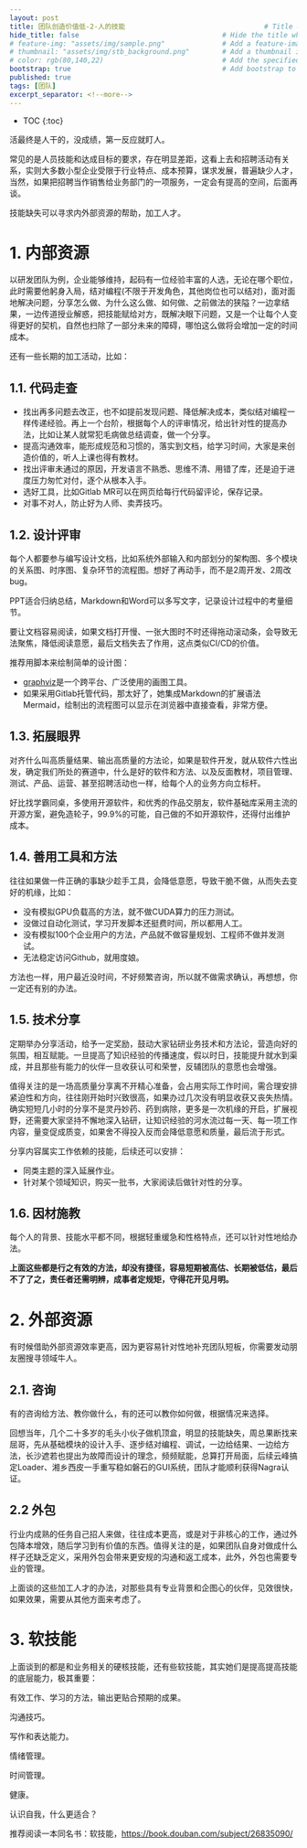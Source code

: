 ```yaml
---
layout: post
title: 团队创造价值低-2-人的技能                                  # Title of the page
hide_title: false                                   # Hide the title when displaying the post, but shown in lists of posts
# feature-img: "assets/img/sample.png"              # Add a feature-image to the post
# thumbnail: "assets/img/stb_background.png"        # Add a thumbnail image on blog view
# color: rgb(80,140,22)                             # Add the specified color as feature image, and change link colors in post
bootstrap: true                                     # Add bootstrap to the page
published: true
tags: [团队]
excerpt_separator: <!--more-->
---
```


<!--more-->
* TOC
{:toc}

活最终是人干的，没成绩，第一反应就盯人。

常见的是人员技能和达成目标的要求，存在明显差距，这看上去和招聘活动有关系，实则大多数小型企业受限于行业特点、成本预算，谋求发展，普遍缺少人才，当然，如果把招聘当作销售给业务部门的一项服务，一定会有提高的空间，后面再谈。

技能缺失可以寻求内外部资源的帮助，加工人才。

# 1. 内部资源

以研发团队为例，企业能够维持，起码有一位经验丰富的人选，无论在哪个职位，此时需要他躬身入局，结对编程(不限于开发角色，其他岗位也可以结对)，面对面地解决问题，分享怎么做、为什么这么做、如何做、之前做法的狭隘？一边拿结果，一边传道授业解惑，把技能赋给对方，既解决眼下问题，又是一个让每个人变得更好的契机，自然也扫除了一部分未来的障碍，哪怕这么做将会增加一定的时间成本。

还有一些长期的加工活动，比如：

## 1.1. 代码走查

* 找出再多问题去改正，也不如提前发现问题、降低解决成本，类似结对编程一样传递经验。再上一个台阶，根据每个人的评审情况，给出针对性的提高办法，比如让某人就常犯毛病做总结调查，做一个分享。
* 提高沟通效率，能形成规范和习惯的，落实到文档，给学习时间，大家是来创造价值的，听人上课也得有教材。
* 找出评审未通过的原因，开发语言不熟悉、思维不清、用错了库，还是迫于进度压力匆忙对付，逐个从根本入手。
* 选好工具，比如Gitlab MR可以在网页给每行代码留评论，保存记录。
* 对事不对人，防止好为人师、卖弄技巧。

## 1.2. 设计评审

每个人都要参与编写设计文档，比如系统外部输入和内部划分的架构图、多个模块的关系图、时序图、复杂环节的流程图。想好了再动手，而不是2周开发、2周改bug。

PPT适合归纳总结，Markdown和Word可以多写文字，记录设计过程中的考量细节。

​要让文档容易阅读，如果文档打开慢、一张大图时不时还得拖动滚动条，会导致无法聚焦，降低阅读意愿，最后文档失去了作用，这点类似CI/CD的价值。

推荐用脚本来绘制简单的设计图：
* [graphviz](https://www.graphviz.org/)是一个跨平台、广泛使用的画图工具。
* 如果采用Gitlab托管代码，那太好了，她集成Markdown的扩展语法Mermaid，绘制出的流程图可以显示在浏览器中直接查看，非常方便。

## 1.3. 拓展眼界

对齐什么叫高质量结果、输出高质量的方法论，如果是软件开发，就从软件六性出发，确定我们所处的赛道中，什么是好的软件和方法、以及反面教材，项目管理、测试、产品、运营、甚至招聘活动也一样，给每个人的业务方向立标杆。

好比找学霸同桌，多使用开源软件，和优秀的作品交朋友，软件基础库采用主流的开源方案，避免造轮子，99.9%的可能，自己做的不如开源软件，还得付出维护成本。

## 1.4. 善用工具和方法

往往如果做一件正确的事缺少趁手工具，会降低意愿，导致干脆不做，从而失去变好的机缘，比如： 

* 没有模拟GPU负载高的方法，就不做CUDA算力的压力测试。
* 没做过自动化测试，学习开发脚本还挺费时间，所以都用人工。
* 没有模拟100个企业用户的方法，产品就不做容量规划、工程师不做并发测试。
* 无法稳定访问Github，就用度娘。

方法也一样，用户最近没时间，不好频繁咨询，所以就不做需求确认，再想想，你一定还有别的办法。

## 1.5. 技术分享

定期举办分享活动，给予一定奖励，鼓动大家钻研业务技术和方法论，营造向好的氛围，相互赋能。一旦提高了知识经验的传播速度，假以时日，技能提升就水到渠成，并且那些有能力的伙伴一旦收获认可和荣誉，反辅团队的意愿也会增强。

值得关注的是一场高质量分享离不开精心准备，会占用实际工作时间，需合理安排紧迫性和方向，往往刚开始时兴致很高，如果办过几次没有明显收获又丧失热情。确实短短几小时的分享不是灵丹妙药、药到病除，更多是一次机缘的开启，扩展视野，还需要大家坚持不懈地深入钻研，让知识经验的河水流过每一天、每一项工作内容，量变促成质变，如果舍不得投入反而会降低意愿和质量，最后流于形式。

​分享内容属实工作依赖的技能，后续还可以安排：

* 同类主题的深入延展作业。
* 针对某个领域知识，购买一批书，大家阅读后做针对性的分享。

## 1.6. 因材施教

每个人的背景、技能水平都不同，根据轻重缓急和性格特点，还可以针对性地给办法。

**上面这些都是行之有效的方法，却没有捷径，容易短期被高估、长期被低估，最后不了了之，责任者还需明辨，成事者定规矩，守得花开见月明。**

# 2. 外部资源

有时候借助外部资源效率更高，因为更容易针对性地补充团队短板，你需要发动朋友圈搜寻领域牛人。

## 2.1. 咨询

有的咨询给方法、教你做什么，有的还可以教你如何做，根据情况来选择。

回想当年，几个二十多岁的毛头小伙子做机顶盒，明显的技能缺失，周总果断找来屈哥，先从基础模块的设计入手、逐步结对编程、调试，一边给结果、一边给方法，长沙遮若也提出为故障而设计的理念，频频赋能，总算打开局面，后续云峰搞定Loader、湘乡西皮一手重写稳如磐石的GUI系统，团队才能顺利获得Nagra认证。

## 2.2 外包
 
行业内成熟的任务自己招人来做，往往成本更高，或是对于非核心的工作，通过外包降本增效，随后学习到有价值的东西。值得关注的是，如果团队自身对做成什么样子还缺乏定义，采用外包会带来更安规的沟通和返工成本，此外，外包也需要专业的管理。

上面谈的这些加工人才的办法，对那些具有专业背景和企图心的伙伴，见效很快，如果效果，需要从其他方面来考虑了。

# 3. 软技能

上面谈到的都是和业务相关的硬核技能，还有些软技能，其实她们是提高提高技能的底层能力，极其重要：

有效工作、学习的方法，输出更贴合预期的成果。

沟通技巧。

写作和表达能力。

情绪管理。

时间管理。

健康。

认识自我，什么更适合？

推荐阅读一本同名书：软技能，https://book.douban.com/subject/26835090/